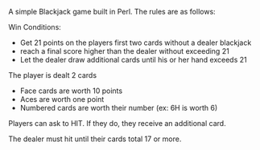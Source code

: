 A simple Blackjack game built in Perl. The rules are as follows:

Win Conditions:

- Get 21 points on the players first two cards without a dealer blackjack
- reach a final score higher than the dealer without exceeding 21
- Let the dealer draw additional cards until his or her hand exceeds 21

The player is dealt 2 cards
 - Face cards are worth 10 points
 - Aces are worth one point
 - Numbered cards are worth their number (ex: 6H is worth 6)

Players can ask to HIT. If they do, they receive an additional card.

The dealer must hit until their cards total 17 or more.
